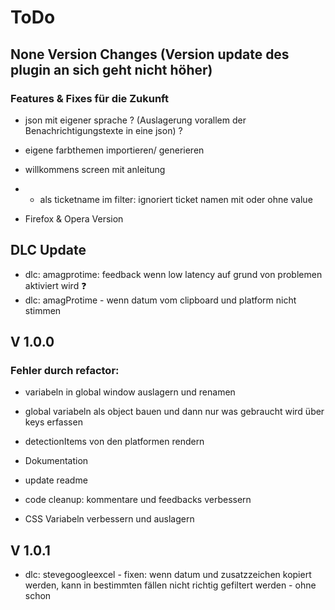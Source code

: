 # ToDo

## None Version Changes (Version update des plugin an sich geht nicht höher)

### Features & Fixes für die Zukunft
 
- json mit eigener sprache ? (Auslagerung vorallem der Benachrichtigungstexte in eine json) ?
- eigene farbthemen importieren/ generieren
- willkommens screen mit anleitung
- * als ticketname im filter: ignoriert ticket namen mit oder ohne value

- Firefox & Opera Version

## DLC Update
- dlc: amagprotime: feedback wenn low latency auf grund von problemen aktiviert wird ❓
- dlc: amagProtime - wenn datum vom clipboard und platform nicht stimmen

 
## V 1.0.0

### Fehler durch refactor:
- variabeln in global window auslagern und renamen
- global variabeln als object bauen und dann nur was gebraucht wird über keys erfassen


- detectionItems von den platformen rendern

- Dokumentation
- update readme
- code cleanup: kommentare und feedbacks verbessern
- CSS Variabeln verbessern und auslagern
 
## V 1.0.1 
- dlc: stevegoogleexcel - fixen: wenn datum und zusatzzeichen kopiert werden, kann in bestimmten fällen nicht richtig gefiltert werden - ohne schon
